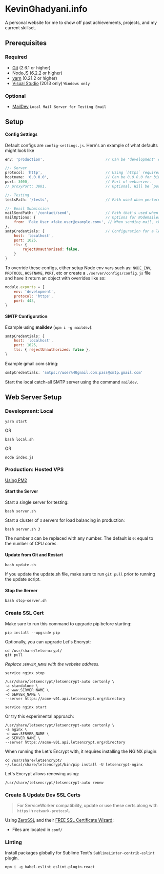 # KevinGhadyani.info
A personal website for me to show off past achievements, projects, and my current skillset.

## Prerequisites

### Required
- [Git](http://www.git-scm.com/downloads) (2.6.1 or higher)
- [NodeJS](https://nodejs.org/en/download/) (6.2.2 or higher)
- [yarn](https://yarnpkg.com/en/) (0.21.2 or higher)
- [Visual Studio](https://www.microsoft.com/en-us/download/details.aspx?id=48131) (2013 only) `Windows only`

### Optional
- [MailDev](http://danfarrelly.nyc/MailDev/) `Local Mail Server for Testing Email`


## Setup

#### Config Settings
Default configs are `config-settings.js`. Here's an example of what defaults might look like
```js
env: 'production',                            // Can be 'development' or 'production'.

//- Server
protocol: 'http',                             // Using `https` requires valid certificates.
hostname: '0.0.0.0',                          // Can be 0.0.0.0 for binding to all ports.
port: 3000,                                   // Port of webserver.
// proxyPort: 3001,                           // Optional. Will be `port + 1` if not defined.

//- Testing
testsPath: '/tests',                          // Path used when performing unit-tests

//- Email Submission
mailSendPath: '/contact/send',                // Path that's used when doing a POST to send mail.
mailOptions: {                                // Options for Nodemailer.
	from: 'Fake User <fake.user@example.com>', // When sending mail, this appears in the `FROM` field
},
smtpCredentials: {                            // Configuration for a local maildev server.
	host: 'localhost',
	port: 1025,
	tls: {
		rejectUnauthorized: false,
	}
}
```

To override these configs, either setup Node env vars such as: `NODE_ENV`, `PROTOCOL`, `HOSTNAME`, `PORT`, etc or create a `./server/configs/config.js` file and have it return an object with overrides like so:

```js
module.exports = {
	env: 'development',
	protocol: 'https',
	port: 443,
}
```


#### SMTP Configuration
Example using **maildev** (`npm i -g maildev`):

```js
smtpCredentials: {
	host: 'localhost',
	port: 1025,
	tls: { rejectUnauthorized: false },
}
```

Example gmail.com string:

```js
smtpCredentials: 'smtps://user%40gmail.com:pass@smtp.gmail.com'
```

Start the local catch-all SMTP server using the command `maildev`.


## Web Server Setup

### Development: Local
```shell
yarn start
```

OR
```shell
bash local.sh
```

OR

```shell
node index.js
```

### Production: Hosted VPS
[Using PM2](http://pm2.keymetrics.io/)

#### Start the Server
Start a single server for testing:

```shell
bash server.sh
```

Start a cluster of `3` servers for load balancing in production:

```shell
bash server.sh 3
```

The number `3` can be replaced with any number. The default is `0`: equal to the number of CPU cores.

#### Update from Git and Restart
```shell
bash update.sh
```

If you update the update.sh file, make sure to run `git pull` prior to running the update script.

#### Stop the Server
```shell
bash stop-server.sh
```

### Create SSL Cert
Make sure to run this command to upgrade pip before starting:

```shell
pip install --upgrade pip
```

Optionally, you can upgrade Let's Encrypt:

```shell
cd /usr/share/letsencrypt/
git pull
```

_Replace `SERVER_NAME` with the website address._

```shell
service nginx stop

/usr/share/letsencrypt/letsencrypt-auto certonly \
-a standalone \
-d www.SERVER_NAME \
-d SERVER_NAME \
--server https://acme-v01.api.letsencrypt.org/directory

service nginx start
```

Or try this experimental approach:

```shell
/usr/share/letsencrypt/letsencrypt-auto certonly \
-a nginx \
-d www.SERVER_NAME \
-d SERVER_NAME \
--server https://acme-v01.api.letsencrypt.org/directory
```

When running the Let's Encrypt with, it requires installing the NGINX plugin:

```shell
cd /usr/share/letsencrypt/
~/.local/share/letsencrypt/bin/pip install -U letsencrypt-nginx
```

Let's Encrypt allows renewing using:

```shell
/usr/share/letsencrypt/letsencrypt-auto renew
```

### Create & Update Dev SSL Certs
> For ServiceWorker compatibility, update or use these certs along with `https` in `network-protocol`.

Using [ZeroSSL](https://zerossl.com/free-ssl) and their [FREE SSL Certificate Wizard](https://zerossl.com/free-ssl/#crt):

- Files are located in `conf/`

### Linting
Install packages globally for Sublime Text's `SublimeLinter-contrib-eslint` plugin.

```shell
npm i -g babel-eslint eslint-plugin-react
```
